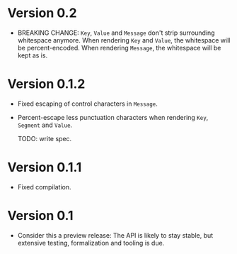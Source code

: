 # Version 0.2

* BREAKING CHANGE: `Key`, `Value` and `Message` don't strip surrounding
  whitespace anymore. When rendering `Key` and `Value`, the whitespace
  will be percent-encoded. When rendering `Message`, the whitespace will
  be kept as is.


# Version 0.1.2

* Fixed escaping of control characters in `Message`.

* Percent-escape less punctuation characters when rendering `Key`,
  `Segment` and `Value`.

  TODO: write spec.


# Version 0.1.1

* Fixed compilation.


# Version 0.1

* Consider this a preview release: The API is likely to stay stable, but
  extensive testing, formalization and tooling is due.

